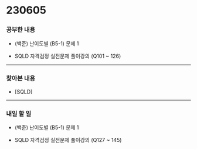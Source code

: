 # 230605

### 공부한 내용

- (백준) 난이도별 (B5-1) 문제 1

- SQLD 자격검정 실전문제 풀이강의 (Q101 ~ 126)

---

### 찾아본 내용

- [SQLD]

---

### 내일 할 일

- (백준) 난이도별 (B5-1) 문제 1

- SQLD 자격검정 실전문제 풀이강의 (Q127 ~ 145)
